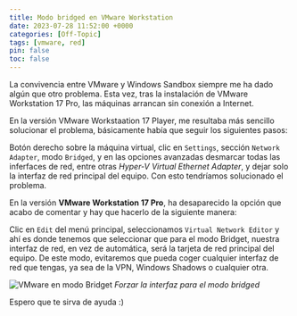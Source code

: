 ```yaml
---
title: Modo bridged en VMware Workstation
date: 2023-07-28 11:52:00 +0000
categories: [Off-Topic]
tags: [vmware, red]
pin: false
toc: false
---
```

La convivencia entre VMware y Windows Sandbox siempre me ha dado algún que otro problema. Esta vez, tras la instalación de VMware Workstation 17 Pro, las máquinas arrancan sin conexión a Internet.

En la versión VMware Workstaation 17 Player, me resultaba más sencillo solucionar el problema, básicamente había que seguir los siguientes pasos:

Botón derecho sobre la máquina virtual, clic en `Settings`, sección `Network Adapter`, modo `Bridged`, y en las opciones avanzadas desmarcar todas las inferfaces de red, entre otras *Hyper-V Virtual Ethernet Adapter*, y dejar solo la interfaz de red principal del equipo. Con esto tendríamos solucionado el problema.

En la versión **VMware Workstation 17 Pro**, ha desaparecido la opción que acabo de comentar y hay que hacerlo de la siguiente manera:

Clic en `Edit` del menú principal, seleccionamos `Virtual Network Editor` y ahí es donde tenemos que seleccionar que para el modo Bridget, nuestra interfaz de red, en vez de automática, será la tarjeta de red principal del equipo.  De este modo, evitaremos que pueda coger cualquier interfaz de red que tengas, ya sea de la VPN, Windows Shadows o cualquier otra.

![VMware en modo Bridget](workstation17pro.png)
_Forzar la interfaz para el modo bridged_

Espero que te sirva de ayuda :)